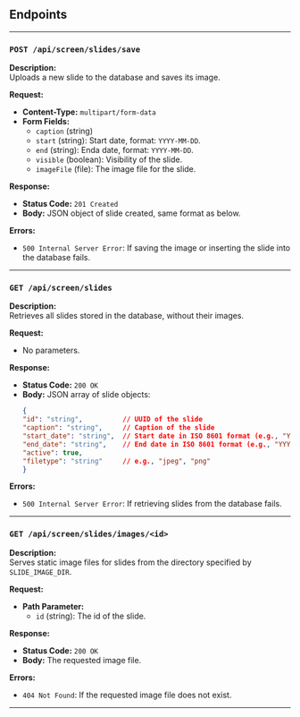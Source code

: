 ## Endpoints

---
### `POST /api/screen/slides/save`

**Description:**  
Uploads a new slide to the database and saves its image.

**Request:**  
- **Content-Type:** `multipart/form-data`
- **Form Fields:**
  - `caption` (string)
  - `start` (string): Start date, format: `YYYY-MM-DD`.
  - `end` (string): Enda date, format: `YYYY-MM-DD`.
  - `visible` (boolean): Visibility of the slide.
  - `imageFile` (file): The image file for the slide.

**Response:**  
- **Status Code:** `201 Created`
- **Body:** JSON object of slide created, same format as below.

**Errors:**  
- `500 Internal Server Error`: If saving the image or inserting the slide into the database fails.

---

### `GET /api/screen/slides`

**Description:**  
Retrieves all slides stored in the database, without their images.

**Request:**  
- No parameters.

**Response:**  
- **Status Code:** `200 OK`
- **Body:** JSON array of slide objects:
    ```json
  {
    "id": "string",          // UUID of the slide
    "caption": "string",     // Caption of the slide
    "start_date": "string",  // Start date in ISO 8601 format (e.g., "YYYY-MM-DDTHH:MM:SS")
    "end_date": "string",    // End date in ISO 8601 format (e.g., "YYYY-MM-DDTHH:MM:SS")
    "active": true,          
    "filetype": "string"     // e.g., "jpeg", "png"
  }
    ```

**Errors:**  
- `500 Internal Server Error`: If retrieving slides from the database fails.

---

### `GET /api/screen/slides/images/<id>`

**Description:**  
Serves static image files for slides from the directory specified by `SLIDE_IMAGE_DIR`.

**Request:**  
- **Path Parameter:**
  - `id` (string): The id of the slide.

**Response:**  
- **Status Code:** `200 OK`
- **Body:** The requested image file.

**Errors:**  
- `404 Not Found`: If the requested image file does not exist.

---